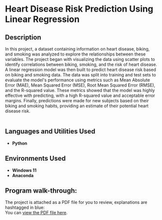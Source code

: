 <h1>Heart Disease Risk Prediction Using Linear Regression</h1>

<h2>Description</h2>

In this project, a dataset containing information on heart disease, biking, and smoking was analyzed to explore the relationships between these variables. The project began with visualizing the data using scatter plots to identify correlations between biking, smoking, and the risk of heart disease. A linear regression model was then built to predict heart disease risk based on biking and smoking data. The data was split into training and test sets to evaluate the model's performance using metrics such as Mean Absolute Error (MAE), Mean Squared Error (MSE), Root Mean Squared Error (RMSE), and the R-squared value. These metrics showed that the model was highly effective with predicting, with a high R-squared value and acceptable error margins. Finally, predictions were made for new subjects based on their biking and smoking habits, providing an estimate of their potential heart disease risk.
<br />
<br />

<h2>Languages and Utilities Used</h2>

- <b>Python</b>

<h2>Environments Used </h2>

- <b>Windows 11</b>
- <b>Anaconda</b>

<h2>Program walk-through:</h2>

The project is attached as a PDF file for you to review, explanations are hashtagged in blue: <br/>
You can [view the PDF file here](jpm%20vs%20boa%20investment%20analytics.pdf).
<br />
